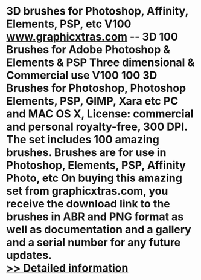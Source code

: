 # 3D brushes for Photoshop, Affinity, Elements, PSP, etc V100<br />www.graphicxtras.com -- 3D 100 Brushes for Adobe Photoshop & Elements & PSP Three dimensional & Commercial use V100 100 3D Brushes for Photoshop, Photoshop Elements, PSP, GIMP, Xara etc PC and MAC OS X, License: commercial and personal royalty-free, 300 DPI. The set includes 100 amazing brushes. Brushes are for use in Photoshop, Elements, PSP, Affinity Photo, etc On buying this amazing set from graphicxtras.com, you receive the download link to the brushes in ABR and PNG format as well as documentation and a gallery and a serial number for any future updates.<br />[>> Detailed information](https://secure.shareit.com/shareit/product.html?productid=300469265&affiliateid=200057808)